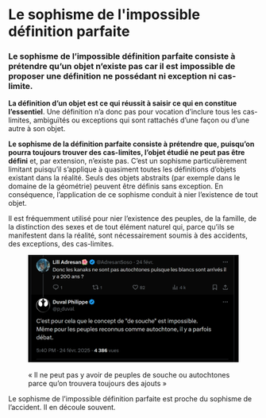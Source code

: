 # Le sophisme de l'impossible définition parfaite

### Le sophisme de l’impossible définition parfaite consiste à prétendre qu’un objet n’existe pas car il est impossible de proposer une définition ne possédant ni exception ni cas-limite.

**La définition d’un objet est ce qui réussit à saisir ce qui en constitue l’essentiel**. Une définition n’a donc pas pour vocation d’inclure tous les cas-limites, ambiguïtés ou exceptions qui sont rattachés d’une façon ou d’une autre à son objet.

**Le sophisme de la définition parfaite consiste à prétendre que, puisqu’on pourra toujours trouver des cas-limites, l’objet étudié ne peut pas être défini** et, par extension, n’existe pas. C’est un sophisme particulièrement limitant puisqu’il s’applique à quasiment toutes les définitions d’objets existant dans la réalité. Seuls des objets abstraits (par exemple dans le domaine de la géométrie) peuvent être définis sans exception. En conséquence, l’application de ce sophisme conduit à nier l’existence de tout objet.

Il est fréquemment utilisé pour nier l’existence des peuples, de la famille, de la distinction des sexes et de tout élément naturel qui, parce qu’ils se manifestent dans la réalité, sont nécessairement soumis à des accidents, des exceptions, des cas-limites.

<figure><img src="../.gitbook/assets/image (2) (1) (1).png" alt=""><figcaption><p>« Il ne peut pas y avoir de peuples de souche ou autochtones parce qu’on trouvera toujours des ajouts »</p></figcaption></figure>

Le sophisme de l’impossible définition parfaite est proche du sophisme de l’accident. Il en découle souvent.

